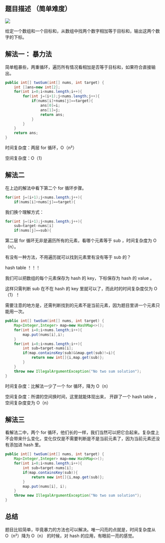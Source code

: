 ## 题目描述	（简单难度）

![](http://windliang.oss-cn-beijing.aliyuncs.com/1_two_sum.jpg)

给定一个数组和一个目标和，从数组中找两个数字相加等于目标和，输出这两个数字的下标。

## 解法一： 暴力法

简单粗暴些，两重循环，遍历所有情况看相加是否等于目标和，如果符合直接输出。

``` JAVA
public int[] twoSum(int[] nums, int target) {
    int []ans=new int[2];
    for(int i=0;i<nums.length;i++){
        for(int j=(i+1);j<nums.length;j++){
            if(nums[i]+nums[j]==target){
                ans[0]=i;
                ans[1]=j;
                return ans;
            }
        }
    }
    return ans;
}
```


时间复杂度：两层 for 循环，O（n²）

空间复杂度：O（1）

## 解法二

在上边的解法中看下第二个 for 循环步骤。

```JAVA
for(int j=(i+1);j<nums.length;j++){
	if(nums[i]+nums[j]==target){
```

我们换个理解方式：

```JAVA
for(int j=(i+1);j<nums.length;j++){ 
	sub=target-nums[i]
 	if(nums[j]==sub){
```

第二层 for 循环无非是遍历所有的元素，看哪个元素等于 sub ，时间复杂度为 O（n）。

有没有一种方法，不用遍历就可以找到元素里有没有等于 sub 的？

hash table ！！！

我们可以把数组的每个元素保存为 hash 的 key，下标保存为 hash 的 value 。

这样只需判断 sub 在不在 hash 的 key 里就可以了，而此时的时间复杂度仅为 O（1）！

需要注意的地方是，还需判断找到的元素不是当前元素，因为题目里讲一个元素只能用一次。

``` JAVA
public int[] twoSum(int[] nums, int target) {
    Map<Integer,Integer> map=new HashMap<>();
    for(int i=0;i<nums.length;i++){
        map.put(nums[i],i);
    }
    for(int i=0;i<nums.length;i++){
        int sub=target-nums[i];
        if(map.containsKey(sub)&&map.get(sub)!=i){
            return new int[]{i,map.get(sub)};
        }
    }
    throw new IllegalArgumentException("No two sum solution");
}
```

时间复杂度：比解法一少了一个 for 循环，降为 O（n）

空间复杂度：所谓的空间换时间，这里就能体现出来， 开辟了一个 hash table ，空间复杂度变为 O（n）

## 解法三

看解法二中，两个 for 循环，他们长的一样，我们当然可以把它合起来。复杂度上不会带来什么变化，变化仅仅是不需要判断是不是当前元素了，因为当前元素还没有添加进 hash 里。	

``` JAVA
public int[] twoSum(int[] nums, int target) {
    Map<Integer,Integer> map=new HashMap<>();
    for(int i=0;i<nums.length;i++){
        int sub=target-nums[i];
        if(map.containsKey(sub)){
            return new int[]{i,map.get(sub)};
        }
        map.put(nums[i], i);
    }
    throw new IllegalArgumentException("No two sum solution");
}
```

## 总结

题目比较简单，毕竟暴力的方法也可以解决。唯一闪亮的点就是，时间复杂度从 O（n²）降为 O（n） 的时候，对 hash 的应用，有眼前一亮的感觉。
